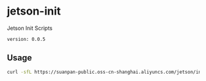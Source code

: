 # jetson-init
Jetson Init Scripts

`version: 0.0.5`

## Usage

``` bash
curl -sfL https://suanpan-public.oss-cn-shanghai.aliyuncs.com/jetson/init.sh | sh -
```
